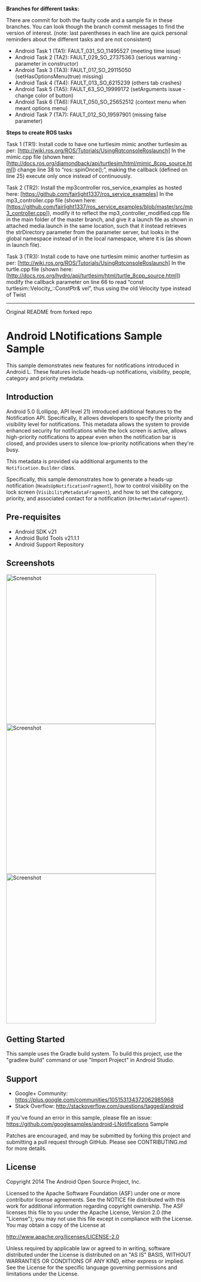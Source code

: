 **Branches for different tasks:**

There are commit for both the faulty code and a sample fix in these branches.
You can look though the branch commit messages to find the version of 
interest. (note: last parentheses in each line are quick personal reminders 
about the different tasks and are not consistent)

- Android Task 1 (TA1): FAULT_031_SO_11495527 (meeting time issue)
- Android Task 2 (TA2): FAULT_029_SO_27375363 (serious warning - parameter in constructor)
- Android Task 3 (TA3): FAULT_017_SO_29115050 (setHasOptionsMenu(true) missing)
- Android Task 4 (TA4): FAULT_013_SO_6215239 (others tab crashes)
- Android Task 5 (TA5): FAULT_63_SO_19999172 (setArguments issue - change color of button)
- Android Task 6 (TA6): FAULT_050_SO_25652512 (context menu when meant options menu)
- Android Task 7 (TA7): FAULT_012_SO_19597901 (missing false parameter)


**Steps to create ROS tasks**

Task 1 (TR1): 
Install code to have one turtlesim mimic another turtlesim as per: [http://wiki.ros.org/ROS/Tutorials/UsingRqtconsoleRoslaunch]
In the mimic.cpp file (shown here: [http://docs.ros.org/diamondback/api/turtlesim/html/mimic_8cpp_source.html]) change line 38 to “ros::spinOnce();”, making the callback (defined on line 25) execute only once instead of continuously. 

Task 2 (TR2):
Install the mp3controller ros_service_examples as hosted here: [https://github.com/fairlight1337/ros_service_examples]
In the mp3_controller.cpp file (shown here: [https://github.com/fairlight1337/ros_service_examples/blob/master/src/mp3_controller.cpp]), modify it to reflect the
mp3_controller_modified.cpp file in the main folder of the master branch, and give it a launch file as shown in attached media.launch in the same location, such that it instead retrieves the strDirectory parameter from the parameter server, but looks in the global namespace instead of in the local namespace, where it is (as shown in launch file).

Task 3 (TR3):
Install code to have one turtlesim mimic another turtlesim as per: [http://wiki.ros.org/ROS/Tutorials/UsingRqtconsoleRoslaunch]
In the turtle.cpp file (shown here: [http://docs.ros.org/hydro/api/turtlesim/html/turtle_8cpp_source.html]) modify the callback parameter on line 66 to read “const turtlesim::Velocity_::ConstPtr& vel”, thus using the old Velocity type instead of Twist


----------------------------------------------------------------------------------
Original README from forked repo

Android LNotifications Sample Sample
===================================

This sample demonstrates new features for notifications introduced in Android L.
These features include heads-up notifications, visibility, people, category and priority
metadata.

Introduction
------------

Android 5.0 (Lollipop, API level 21) introduced additional features to the Notification API.
Specifically, it allows developers to specify the priority and visibility level for
notifications. This metadata allows the system to provide enhanced security for notifications
while the lock screen is active, allows high-priority notifications to appear even when
the notification bar is closed, and provides users to silence low-priority notifications
when they're busy.

This metadata is provided via additional arguments to the `Notification.Builder` class.

Specifically, this sample demonstrates how to generate a heads-up notification
(`HeadsUpNotificationFragment`), how to control visibility on the lock screen
(`VisibilityMetadataFragment`), and how to set the category, priority, and associated contact
for a notification (`OtherMetadataFragment`).

Pre-requisites
--------------

- Android SDK v21
- Android Build Tools v21.1.1
- Android Support Repository

Screenshots
-------------

<img src="screenshots/1-headsup.png" height="400" alt="Screenshot"/> <img src="screenshots/2-visibility.png" height="400" alt="Screenshot"/> <img src="screenshots/3-others.png" height="400" alt="Screenshot"/> 

Getting Started
---------------

This sample uses the Gradle build system. To build this project, use the
"gradlew build" command or use "Import Project" in Android Studio.

Support
-------

- Google+ Community: https://plus.google.com/communities/105153134372062985968
- Stack Overflow: http://stackoverflow.com/questions/tagged/android

If you've found an error in this sample, please file an issue:
https://github.com/googlesamples/android-LNotifications Sample

Patches are encouraged, and may be submitted by forking this project and
submitting a pull request through GitHub. Please see CONTRIBUTING.md for more details.

License
-------

Copyright 2014 The Android Open Source Project, Inc.

Licensed to the Apache Software Foundation (ASF) under one or more contributor
license agreements.  See the NOTICE file distributed with this work for
additional information regarding copyright ownership.  The ASF licenses this
file to you under the Apache License, Version 2.0 (the "License"); you may not
use this file except in compliance with the License.  You may obtain a copy of
the License at

http://www.apache.org/licenses/LICENSE-2.0

Unless required by applicable law or agreed to in writing, software
distributed under the License is distributed on an "AS IS" BASIS, WITHOUT
WARRANTIES OR CONDITIONS OF ANY KIND, either express or implied.  See the
License for the specific language governing permissions and limitations under
the License.
